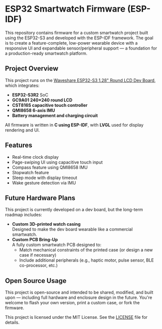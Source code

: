 # ESP32 Smartwatch Firmware (ESP-IDF)

This repository contains firmware for a custom smartwatch project built using the ESP32-S3 and developed with the ESP-IDF framework. The goal is to create a feature-complete, low-power wearable device with a responsive UI and expandable sensor/peripheral support — a foundation for a production-ready smartwatch platform.

## Project Overview

This project runs on the [Waveshare ESP32-S3 1.28" Round LCD Dev Board](https://www.waveshare.com/wiki/ESP32-S3-Touch-LCD-1.28), which integrates:
- **ESP32-S3R2** SoC
- **GC9A01 240×240 round LCD**
- **CST816S capacitive touch controller**
- **QMI8658 6-axis IMU**
- **Battery management and charging circuit**

All firmware is written in **C using ESP-IDF**, with **LVGL** used for display rendering and UI.

## Features

- Real-time clock display
- Page-swiping UI using capacitive touch input
- Compass feature using QMI8658 IMU 
- Stopwatch feature 
- Sleep mode with display timeout
- Wake gesture detection via IMU

## Future Hardware Plans

This project is currently developed on a dev board, but the long-term roadmap includes:
- **Custom 3D-printed watch casing**  
  Designed to make the dev board wearable like a commercial smartwatch.
- **Custom PCB Bring-Up**  
  A fully custom smartwatch PCB designed to:
  - Match mechanical constraints of the printed case (or design a new case if necessary)
  - Include additional peripherals (e.g., haptic motor, pulse sensor, BLE co-processor, etc.)

## Open Source Usage

This project is open-source and intended to be shared, modified, and built upon — including full hardware and enclosure design in the future. You're welcome to flash your own version, print a custom case, or fork the firmware.

This project is licensed under the MIT License. See the [LICENSE](./LICENSE.md) file for details.
